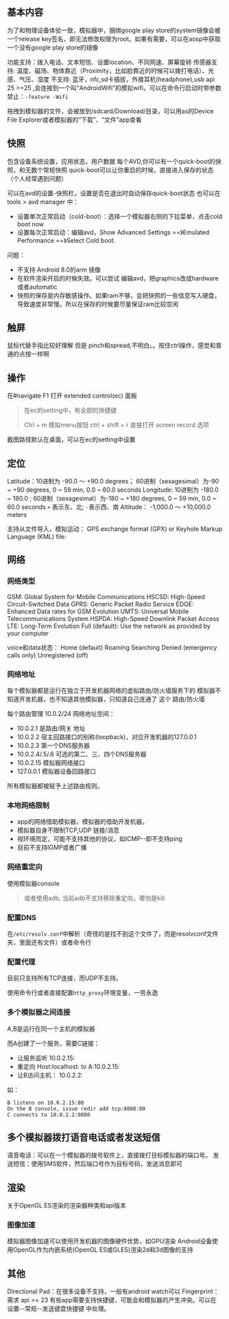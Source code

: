 ## 基本内容

为了和物理设备体验一致，模拟器中，捆绑google play store的system镜像会被一个release key签名，即无法修改权限为root。如果有需要，可以在aosp中获取一个没有google play store的镜像

功能支持：拨入电话、文本短信、设置location、不同网速、屏幕旋转
传感器支持: 温度、磁场、物体靠近（Proximity，比如脸靠近的时候可以拨打电话）、光感、气压、湿度
不支持: 蓝牙，nfc,sd卡插拔，外接耳机(headphone),usb
api 25 >=25 ,会连接到一个叫“AndroidWifi”的模拟wifi，可以在命令行启动时带参数禁止：`-feature -Wifi`

拖拽到模拟器的文件，会被放到/sdcard/Download/目录，可以用as的Device File Explorer或者模拟器的“下载”、“文件”app查看

## 快照

包含设备系统设置，应用状态，用户数据
每个AVD,你可以有一个quick-boot的快照，和无数个常规快照 quick-boot可以让你重启的时候，直接进入保存的状态（个人经常遇到问题）

可以在avd的设置-快照栏，设置是否在退出时自动保存quick-boot状态
也可以在 tools > avd manager 中：

- 设置单次正常启动（cold-boot）：选择一个模拟器右侧的下拉菜单，点击cold boot now
- 设置每次正常启动：编辑avd，Show Advanced Settings ==》Emulated Performance ==》Select Cold boot.

问题：

- 不支持 Android 8.0的arm 镜像
- 在软件渲染开启的时候失效。可以尝试 编辑avd，把graphics改成hardware或者automatic
- 快照的保存是内存敏感操作。如果ram不够，会把快照的一些信息写入硬盘，导致速度非常慢。所以在保存的时候要尽量保证ram比较空闲

## 触屏

鼠标代替手指比较好理解
但是 pinch和spread,不明白。。按住ctrl操作，感觉和普通的点按一样啊

## 操作

在#navigate
F1 打开 extended control(ec) 面板

> 在ec的setting中，有全部的快捷键
>
> Ctrl + m 模拟menu按钮 ctrl + shift + r 直接打开 screen record 选项

截图路径默认在桌面，可以在ec的setting中设置

## 定位

Latitude：10进制为 -90.0 ～ +90.0 degrees； 60进制（sexagesimal）为-90 ~ +90 degrees, 0 ~ 59 min, 0.0 ~ 60.0 seconds
Longitude: 10进制为 -180.0 ~ 180.0 ; 60进制（sexagesimal）为-180 ~ +180 degrees, 0 ~ 59 min, 0.0 ~ 60.0 seconds
`+` 表示东、北; `-`表示西、南
Altitude： -1,000.0 ～ +10,000.0 meters

支持从文件导入，模拟运动： GPS exchange format (GPX) or Keyhole Markup Language (KML) file:

## 网络

### 网络类型

GSM: Global System for Mobile Communications
HSCSD: High-Speed Circuit-Switched Data
GPRS: Generic Packet Radio Service
EDGE: Enhanced Data rates for GSM Evolution
UMTS: Universal Mobile Telecommunications System
HSPDA: High-Speed Downlink Packet Access
LTE: Long-Term Evolution
Full (default): Use the network as provided by your computer

voice和data状态：
Home (default)
Roaming
Searching
Denied (emergency calls only)
Unregistered (off)

### 网络地址

每个模拟器都是运行在独立于开发机器网络的虚拟路由/防火墙服务下的
模拟器不知道开发机器，也不知道其他模拟器，只知道自己连通了 这个 路由/防火墙

每个路由管理 10.0.2/24 网络地址空间：

- 10.0.2.1 是路由/网关 地址
- 10.0.2.2 宿主回路接口的别称(loopback)，对应开发机器的127.0.0.1
- 10.0.2.3 第一个DNS服务器
- 10.0.2.4/.5/.6 可选的第二、三、四个DNS服务器
- 10.0.2.15 模拟器网络接口
- 127.0.0.1 模拟器设备回路接口

所有模拟器都被赋予上述路由规则。

### 本地网络限制

- app的网络借助模拟器，模拟器的借助开发机器。
- 模拟器自身不限制TCP,UDP 链接/消息
- 视环境而定，可能不支持其他的协议，如ICMP--即不支持ping
- 目前不支持IGMP或者广播

### 网络重定向

使用模拟器console

> 或者使用adb, 当前adb不支持移除重定向，哪怕是kill

### 配置DNS

在`/etc/resolv.conf`中解析（奇怪的是找不到这个文件了，而是resolvconf文件夹，里面还有文件）或者命令行

### 配置代理

目前只支持所有TCP连接，而UDP不支持。

使用命令行或者直接配置`http_proxy`环境变量，一劳永逸

### 多个模拟器之间连接

A,B是运行在同一个主机的模拟器

而A创建了一个服务，需要C链接：

- 让服务监听 10.0.2.15:
- 重定向 Host:localhost: to A:10.0.2.15:
- 让B访问主机： 10.0.2.2:

如：

```
B listens on 10.0.2.15:80
On the B console, issue redir add tcp:8080:80
C connects to 10.0.2.2:8080
```

## 多个模拟器拨打语音电话或者发送短信

语音电话：可以在一个模拟器的拨号软件上，直接拨打目标模拟器的端口号。 发送短信：使用SMS软件，然后端口号作为目标号码，发送消息即可

## 渲染

关于OpenGL ES渲染的渲染器种类和api版本

### 图像加速

模拟器图像加速可以使用开发机器的图像硬件优势，如GPU渲染
Android设备使用OpenGL作为内嵌系统(OpenGL ES或GLES)渲染2d和3d图像的支持

## 其他

Directional Pad：在很多设备不支持，一般有android watch可以 Fingerprint： 需求 api >= 23
有些app需要支持快捷键，可能会和模拟器的产生冲突。可以在 设置--常规--发送键盘快捷键 中处理。